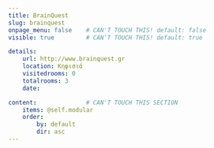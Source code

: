 ```yaml
---
title: BrainQuest 
slug: brainquest
onpage_menu: false    # CAN'T TOUCH THIS! default: false
visible: true         # CAN'T TOUCH THIS! default: true

details:
    url: http://www.brainquest.gr
    location: Κηφισιά
    visitedrooms: 0
    totalrooms: 3
    date: 

content:              # CAN'T TOUCH THIS SECTION
    items: @self.modular
    order:
        by: default
        dir: asc
---
```


<!-- SUMMARY ΕΔΩ -->
